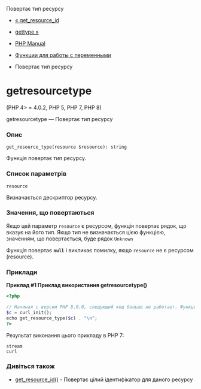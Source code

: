 Повертає тип ресурсу

-   [« get\_resource\_id](function.get-resource-id.html)
    
-   [gettype »](function.gettype.html)
    
-   [PHP Manual](index.html)
    
-   [Функции для работы с переменными](ref.var.html)
    
-   Повертає тип ресурсу
    

# getresourcetype

(PHP 4> = 4.0.2, PHP 5, PHP 7, PHP 8)

getresourcetype — Повертає тип ресурсу

### Опис

```methodsynopsis
get_resource_type(resource $resource): string
```

Функція повертає тип ресурсу.

### Список параметрів

`resource`

Визначається дескриптор ресурсу.

### Значення, що повертаються

Якщо цей параметр `resource` є ресурсом, функція повертає рядок, що вказує на його тип. Якщо тип не визначається цією функцією, значенням, що повертається, буде рядок `Unknown`

Функція повертає **`null`** і викликає помилку, якщо `resource` не є ресурсом (resource).

### Приклади

**Приклад #1 Приклад використання **getresourcetype()****

```php
<?php

// Начиная с версии PHP 8.0.0, следующий код больше не работает. Функция curl_init теперь возвращает объект CurlHandle.
$c = curl_init();
echo get_resource_type($c) . "\n";
?>
```

Результат виконання цього прикладу в PHP 7:

```
stream
curl
```

### Дивіться також

-   [get\_resource\_id()](function.get-resource-id.html) - Повертає цілий ідентифікатор для даного ресурсу